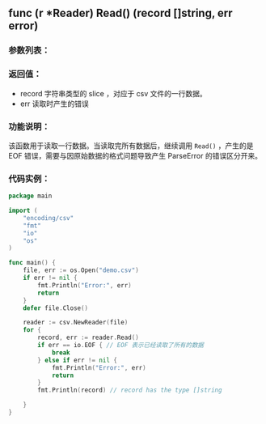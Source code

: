 ## func (r *Reader) Read() (record []string, err error)

### 参数列表：

### 返回值：

- record 字符串类型的 slice ，对应于 csv 文件的一行数据。
- err 读取时产生的错误

### 功能说明：

该函数用于读取一行数据。当读取完所有数据后，继续调用 `Read()` ，产生的是 EOF 错误，需要与因原始数据的格式问题导致产生 ParseError 的错误区分开来。

### 代码实例：

```go
package main

import (
	"encoding/csv"
	"fmt"
	"io"
	"os"
)

func main() {
	file, err := os.Open("demo.csv")
	if err != nil {
		fmt.Println("Error:", err)
		return
	}
	defer file.Close()

	reader := csv.NewReader(file)
	for {
		record, err := reader.Read()
		if err == io.EOF { // EOF 表示已经读取了所有的数据
			break
		} else if err != nil {
			fmt.Println("Error:", err)
			return
		}
		fmt.Println(record) // record has the type []string

	}
}

```